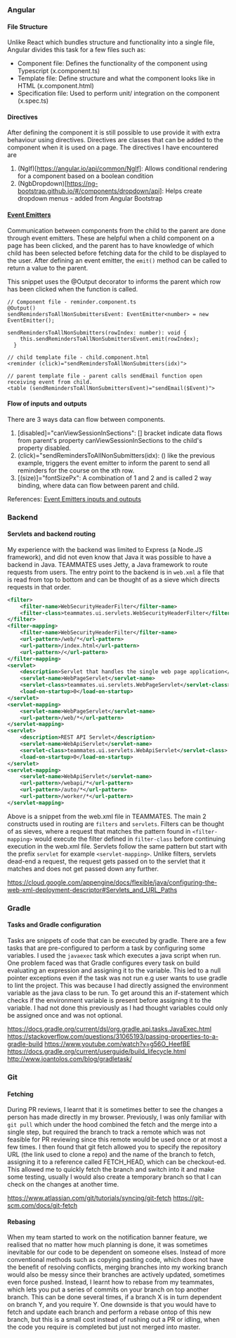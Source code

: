 ### Angular

#### File Structure

Unlike React which bundles structure and functionality into a single file, Angular divides this task for a few files such as:
- Component file: Defines the functionality of the component using Typescript (x.component.ts)
- Template file: Define structure and what the component looks like in HTML (x.component.html)
- Specification file: Used to perform unit/ integration on the component (x.spec.ts)

#### Directives

After defining the component it is still possible to use provide it with extra behaviour using directives. Directives are classes that can be added to the component when it is used on a page.
The directives I have encountered are
1. (NgIf)[https://angular.io/api/common/NgIf]: Allows conditional rendering for a component based on a boolean condition
2. (NgbDropdown)[https://ng-bootstrap.github.io/#/components/dropdown/api]: Helps create dropdown menus - added from Angular Bootstrap

#### [Event Emitters](https://angular.io/api/core/EventEmitter)

Communication between components from the child to the parent are done through event emitters. These are helpful when a child component on a page has been clicked, and the parent has to have knowledge of which child has been selected before fetching data for the child to be displayed to the user. After defining an event emitter, the `emit()` method can be called to return a value to the parent.

This snippet uses the @Output decorator to informs the parent which row has been clicked when the function is called.
```
// Component file - reminder.component.ts
@Output()
sendRemindersToAllNonSubmittersEvent: EventEmitter<number> = new EventEmitter();

sendRemindersToAllNonSubmitters(rowIndex: number): void {
    this.sendRemindersToAllNonSubmittersEvent.emit(rowIndex);
  }

// child template file - child.component.html
<reminder (click)="sendRemindersToAllNonSubmitters(idx)">

// parent template file - parent calls sendEmail function open receiving event from child.
<table (sendRemindersToAllNonSubmittersEvent)="sendEmail($Event)">
``` 

#### Flow of inputs and outputs
There are 3 ways data can flow between components.
1. [disabled]="canViewSessionInSections": [] bracket indicate data flows from parent's property canViewSessionInSections to the child's property disabled.
2. (click)="sendRemindersToAllNonSubmitters(idx): () like the previous example, triggers the event emitter to inform the parent to send all reminders for the course on the xth row.
3. [(size)]="fontSizePx": A combination of 1 and 2 and is called 2 way binding, where data can flow between parent and child.

References: [Event Emitters inputs and outputs](https://angular.io/guide/inputs-outputs)

### Backend

#### Servlets and backend routing
My experience with the backend was limited to Express (a Node.JS framework), and did not even know that Java it was possible to have a backend in Java. TEAMMATES uses Jetty, a Java framework to route requests from users. The entry point to the backend is in `web.xml` a file that is read from top to bottom and can be thought of as a sieve which directs requests in that order.

```xml
<filter>
    <filter-name>WebSecurityHeaderFilter</filter-name>
    <filter-class>teammates.ui.servlets.WebSecurityHeaderFilter</filter-class>
</filter>
<filter-mapping>
    <filter-name>WebSecurityHeaderFilter</filter-name>
    <url-pattern>/web/*</url-pattern>
    <url-pattern>/index.html</url-pattern>
    <url-pattern>/</url-pattern>
</filter-mapping>
<servlet>
    <description>Servlet that handles the single web page application</description>
    <servlet-name>WebPageServlet</servlet-name>
    <servlet-class>teammates.ui.servlets.WebPageServlet</servlet-class>
    <load-on-startup>0</load-on-startup>
</servlet>
<servlet-mapping>
    <servlet-name>WebPageServlet</servlet-name>
    <url-pattern>/web/*</url-pattern>
</servlet-mapping>
<servlet>
    <description>REST API Servlet</description>
    <servlet-name>WebApiServlet</servlet-name>
    <servlet-class>teammates.ui.servlets.WebApiServlet</servlet-class>
    <load-on-startup>0</load-on-startup>
</servlet>
<servlet-mapping>
    <servlet-name>WebApiServlet</servlet-name>
    <url-pattern>/webapi/*</url-pattern>
    <url-pattern>/auto/*</url-pattern>
    <url-pattern>/worker/*</url-pattern>
</servlet-mapping>
```
Above is a snippet from the web.xml file in TEAMMATES. The main 2 constructs used in routing are `filters` and `servlets`. Filters can be thought of as sieves, where a request that matches the pattern found in `<filter-mapping>` would execute the filter defined in `filter-class` before continuing execution in the web.xml file. Servlets follow the same pattern but start with the prefix `servlet` for example `<servlet-mapping>`. Unlike filters, servlets dead-end a request, the request gets passed on to the servlet that it matches and does not get passed down any further.

https://cloud.google.com/appengine/docs/flexible/java/configuring-the-web-xml-deployment-descriptor#Servlets_and_URL_Paths

### Gradle

#### Tasks and Gradle configuration
Tasks are snippets of code that can be executed by gradle. There are a few tasks that are pre-configured to perform a task by configuring some variables. I used the `javaexec` task which executes a java script when run. One problem faced was that Gradle configures every task on build evaluating an expression and assigning it to the variable. This led to a null pointer exceptions even if the task was not run e.g user wants to use gradle to lint the project. This was because I had directly assigned the environment variable as the java class to be run. To get around this an if-statement which checks if the environment variable is present before assigning it to the variable. I had not done this previously as I had thought variables could only be assigned once and was not optional.

https://docs.gradle.org/current/dsl/org.gradle.api.tasks.JavaExec.html
https://stackoverflow.com/questions/31065193/passing-properties-to-a-gradle-build
https://www.youtube.com/watch?v=g56O_HeefBE
https://docs.gradle.org/current/userguide/build_lifecycle.html
http://www.joantolos.com/blog/gradletask/

### Git

#### Fetching
During PR reviews, I learnt that it is sometimes better to see the changes a person has made directly in my browser. Previously, I was only familiar with `git pull` which under the hood combined the fetch and the merge into a single step, but required the branch to track a remote which was not feasible for PR reviewing since this remote would be used once or at most a few times. I then found that git fetch allowed you to specify the repository URL (the link used to clone a repo) and the name of the branch to fetch, assigning it to a reference called FETCH_HEAD, which can be checkout-ed. This allowed me to quickly fetch the branch and switch into it and make some testing, usually I would also create a temporary branch so that I can check on the changes at another time. 

https://www.atlassian.com/git/tutorials/syncing/git-fetch
https://git-scm.com/docs/git-fetch

#### Rebasing
When my team started to work on the notification banner feature, we realised that no matter how much planning is done, it was sometimes inevitable for our code to be dependent on someone elses. Instead of more conventional methods such as copying pasting code, which does not have the benefit of resolving conflicts, merging branches into my working branch would also be messy since their branches are actively updated, sometimes even force pushed. Instead, I learnt how to rebase from my teammates, which lets you put a series of commits on your branch on top another branch. This can be done several times, if a branch X is in turn dependent on branch Y, and you require Y. One downside is that you would have to fetch and update each branch and perform a rebase ontop of this new branch, but this is a small cost instead of rushing out a PR or idling, when the code you require is completed but just not merged into master.